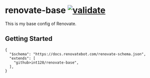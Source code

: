 # renovate-base [![validate](https://github.com/int128/renovate-base/actions/workflows/validate.yaml/badge.svg)](https://github.com/int128/renovate-base/actions/workflows/validate.yaml)

This is my base config of Renovate.

## Getting Started

```json5
{
  "$schema": "https://docs.renovatebot.com/renovate-schema.json",
  "extends": [
    "github>int128/renovate-base",
  ],
}
```
